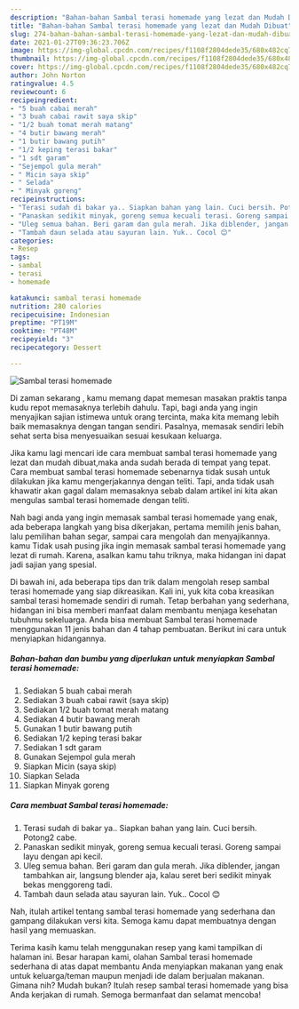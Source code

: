 ```yaml
---
description: "Bahan-bahan Sambal terasi homemade yang lezat dan Mudah Dibuat"
title: "Bahan-bahan Sambal terasi homemade yang lezat dan Mudah Dibuat"
slug: 274-bahan-bahan-sambal-terasi-homemade-yang-lezat-dan-mudah-dibuat
date: 2021-01-27T09:36:23.706Z
image: https://img-global.cpcdn.com/recipes/f1108f2804dede35/680x482cq70/sambal-terasi-homemade-foto-resep-utama.jpg
thumbnail: https://img-global.cpcdn.com/recipes/f1108f2804dede35/680x482cq70/sambal-terasi-homemade-foto-resep-utama.jpg
cover: https://img-global.cpcdn.com/recipes/f1108f2804dede35/680x482cq70/sambal-terasi-homemade-foto-resep-utama.jpg
author: John Norton
ratingvalue: 4.5
reviewcount: 6
recipeingredient:
- "5 buah cabai merah"
- "3 buah cabai rawit saya skip"
- "1/2 buah tomat merah matang"
- "4 butir bawang merah"
- "1 butir bawang putih"
- "1/2 keping terasi bakar"
- "1 sdt garam"
- "Sejempol gula merah"
- " Micin saya skip"
- " Selada"
- " Minyak goreng"
recipeinstructions:
- "Terasi sudah di bakar ya.. Siapkan bahan yang lain. Cuci bersih. Potong2 cabe."
- "Panaskan sedikit minyak, goreng semua kecuali terasi. Goreng sampai layu dengan api kecil."
- "Uleg semua bahan. Beri garam dan gula merah. Jika diblender, jangan tambahkan air, langsung blender aja, kalau seret beri sedikit minyak bekas menggoreng tadi."
- "Tambah daun selada atau sayuran lain. Yuk.. Cocol 😊"
categories:
- Resep
tags:
- sambal
- terasi
- homemade

katakunci: sambal terasi homemade 
nutrition: 280 calories
recipecuisine: Indonesian
preptime: "PT19M"
cooktime: "PT48M"
recipeyield: "3"
recipecategory: Dessert

---
```



![Sambal terasi homemade](https://img-global.cpcdn.com/recipes/f1108f2804dede35/680x482cq70/sambal-terasi-homemade-foto-resep-utama.jpg)

Di zaman  sekarang , kamu memang dapat memesan masakan praktis tanpa kudu repot memasaknya terlebih dahulu. Tapi, bagi anda yang ingin menyajikan sajian istimewa untuk orang tercinta, maka kita memang lebih baik memasaknya dengan tangan sendiri. Pasalnya, memasak sendiri lebih sehat serta bisa menyesuaikan sesuai kesukaan keluarga.

Jika kamu lagi mencari ide cara membuat sambal terasi homemade yang lezat dan mudah dibuat,maka anda sudah berada di tempat yang tepat. Cara membuat sambal terasi homemade  sebenarnya tidak susah untuk dilakukan jika kamu mengerjakannya dengan teliti. Tapi, anda tidak usah khawatir akan gagal dalam memasaknya 
sebab dalam artikel ini kita akan mengulas sambal terasi homemade dengan teliti.  



Nah bagi anda yang ingin memasak sambal terasi homemade yang enak, ada beberapa langkah yang bisa dikerjakan, pertama memilih jenis bahan, lalu pemilihan bahan segar, sampai cara mengolah dan menyajikannya. kamu Tidak usah pusing jika ingin memasak sambal terasi homemade yang lezat di rumah. Karena, asalkan kamu  tahu triknya, maka hidangan ini dapat jadi sajian yang spesial.

Di bawah ini, ada beberapa tips dan trik dalam mengolah resep sambal terasi homemade yang siap dikreasikan. Kali ini, yuk kita coba kreasikan sambal terasi homemade sendiri di rumah. Tetap berbahan yang sederhana, hidangan ini bisa memberi manfaat dalam membantu menjaga kesehatan tubuhmu sekeluarga. Anda bisa membuat Sambal terasi homemade menggunakan 11 jenis bahan dan 4 tahap pembuatan. Berikut ini cara untuk menyiapkan hidangannya.

<!--inarticleads1-->

##### Bahan-bahan dan bumbu yang diperlukan untuk menyiapkan Sambal terasi homemade:

1. Sediakan 5 buah cabai merah
1. Sediakan 3 buah cabai rawit (saya skip)
1. Sediakan 1/2 buah tomat merah matang
1. Sediakan 4 butir bawang merah
1. Gunakan 1 butir bawang putih
1. Sediakan 1/2 keping terasi bakar
1. Sediakan 1 sdt garam
1. Gunakan Sejempol gula merah
1. Siapkan  Micin (saya skip)
1. Siapkan  Selada
1. Siapkan  Minyak goreng




<!--inarticleads2-->

##### Cara membuat Sambal terasi homemade:

1. Terasi sudah di bakar ya.. Siapkan bahan yang lain. Cuci bersih. Potong2 cabe.
1. Panaskan sedikit minyak, goreng semua kecuali terasi. Goreng sampai layu dengan api kecil.
1. Uleg semua bahan. Beri garam dan gula merah. Jika diblender, jangan tambahkan air, langsung blender aja, kalau seret beri sedikit minyak bekas menggoreng tadi.
1. Tambah daun selada atau sayuran lain. Yuk.. Cocol 😊




Nah, itulah artikel tentang  sambal terasi homemade  yang sederhana dan gampang dilakukan versi kita. Semoga kamu dapat membuatnya dengan hasil yang memuaskan. 

Terima kasih kamu telah menggunakan resep yang kami tampilkan di halaman ini. Besar harapan kami, olahan  Sambal terasi homemade sederhana di atas dapat membantu Anda menyiapkan makanan yang enak untuk keluarga/teman maupun menjadi ide dalam berjualan makanan. Gimana nih? Mudah bukan? Itulah resep sambal terasi homemade yang bisa Anda kerjakan di rumah. Semoga bermanfaat dan selamat mencoba!

